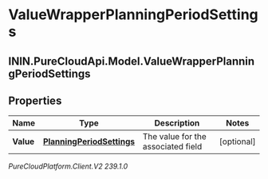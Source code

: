 # ValueWrapperPlanningPeriodSettings

## ININ.PureCloudApi.Model.ValueWrapperPlanningPeriodSettings

## Properties

|Name | Type | Description | Notes|
|------------ | ------------- | ------------- | -------------|
| **Value** | [**PlanningPeriodSettings**](PlanningPeriodSettings) | The value for the associated field | [optional] |



_PureCloudPlatform.Client.V2 239.1.0_
